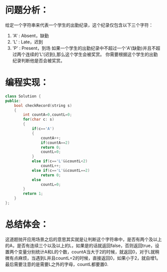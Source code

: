 # 问题分析：
给定一个字符串来代表一个学生的出勤纪录，这个纪录仅包含以下三个字符：
1. 'A' : Absent，缺勤
2. 'L' : Late，迟到
3. 'P' : Present，到场
如果一个学生的出勤纪录中不超过一个'A'(缺勤)并且不超过两个连续的'L'(迟到),那么这个学生会被奖赏。
你需要根据这个学生的出勤纪录判断他是否会被奖赏。
# 编程实现：
```C++
class Solution {
public:
    bool checkRecord(string s) 
    {
        int countA=0,countL=0;
        for(char c: s)
        {
            if(c=='A')
            {
                countA++;
                if(countA==2)
                return 0;
                countL=0;
            }      
            else if(c=='L'&&countL<2)
                countL++;
            else if(c=='L'&&countL==2)
                return 0;
            else
                countL=0;
        }
        return 1;
    }
};
```
# 总结体会：
这道题抛开应用场景之后的意思其实就是让判断这个字符串中，是否有两个及以上的A，是否有连续三个以及以上的L，如果是的话就返回false，否则返回true，设置两个变量分别统计A和L的个数，countA当大于2的时候，就返回0，对于L就稍微有点麻烦，当遇到L并且countL=2的时候，直接返回0，如果小于2，就自增1。最后需要注意的是需要L之外的字母，countL都要置0.